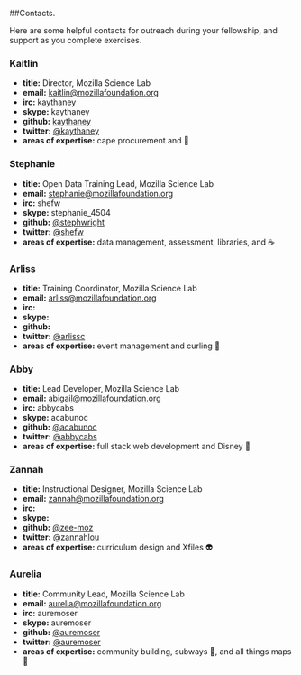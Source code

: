 ##Contacts.

Here are some helpful contacts for outreach during your fellowship, and support as you complete exercises.

### Kaitlin

* **title:** Director, Mozilla Science Lab
* **email:** kaitlin@mozillafoundation.org
* **irc:** kaythaney
* **skype:** kaythaney
* **github:** [kaythaney](https://github.com/kaythaney)
* **twitter:** [@kaythaney](https://twitter.com/kaythaney)
* **areas of expertise:** cape procurement and :space_invader:

### Stephanie

* **title:** Open Data Training Lead, Mozilla Science Lab
* **email:** stephanie@mozillafoundation.org
* **irc:** shefw
* **skype:** stephanie_4504
* **github:** [@stephwright](https://github.com/stephwright)
* **twitter:** [@shefw](https://twitter.com/shefw)
* **areas of expertise:** data management, assessment, libraries, and :coffee:

### Arliss

* **title:** Training Coordinator, Mozilla Science Lab
* **email:** arliss@mozillafoundation.org
* **irc:**
* **skype:**
* **github:**
* **twitter:** [@arlissc](https://twitter.com/arlissc)
* **areas of expertise:** event management and curling :shaved_ice:

### Abby 

* **title:** Lead Developer, Mozilla Science Lab
* **email:** abigail@mozillafoundation.org
* **irc:** abbycabs
* **skype:** acabunoc
* **github:** [@acabunoc](https://github.com/acabunoc)
* **twitter:** [@abbycabs](https://twitter.com/abbycabs)
* **areas of expertise:** full stack web development and Disney :european_castle:

### Zannah

* **title:** Instructional Designer, Mozilla Science Lab
* **email:** zannah@mozillafoundation.org
* **irc:**
* **skype:** 
* **github:** [@zee-moz](https://github.com/zee-moz)
* **twitter:** [@zannahlou](https://twitter.com/zannahlou)
* **areas of expertise:** curriculum design and Xfiles :alien:

### Aurelia

* **title:** Community Lead, Mozilla Science Lab
* **email:** aurelia@mozillafoundation.org
* **irc:** auremoser
* **skype:** auremoser
* **github:** [@auremoser](https://github.com/auremoser)
* **twitter:** [@auremoser](https://twitter.com/auremoser)
* **areas of expertise:** community building, subways :tram:, and all things maps :round_pushpin:
